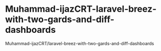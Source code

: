 # Muhammad-ijazCRT-laravel-breez-with-two-gards-and-diff-dashboards
Muhammad-ijazCRT/laravel-breez-with-two-gards-and-diff-dashboards
